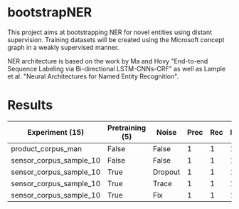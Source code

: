 # bootstrapNER

This project aims at bootstrapping NER for novel entities using distant supervision. Training datasets will be created 
using the Microsoft concept graph in a weakly supervised manner. 

NER architecture is based on the work by Ma and Hovy 
"End-to-end Sequence Labeling via Bi-directional LSTM-CNNs-CRF" as well as Lample et al. "Neural Architectures 
for Named Entity Recognition". 

# Results

| Experiment (15)         | Pretraining (5)  | Noise         | Prec   | Rec    | F1     |
| ----------------------- | ---------------- | ------------- | ------ | ------ | ------ |
| product_corpus_man      | False            | False         | 1      | 1      | 1      |
| sensor_corpus_sample_10 | False            | False         | 1      | 1      | 1      |
| sensor_corpus_sample_10 | True             | Dropout       | 1      | 1      | 1      |
| sensor_corpus_sample_10 | True             | Trace         | 1      | 1      | 1      |
| sensor_corpus_sample_10 | True             | Fix           | 1      | 1      | 1      |
